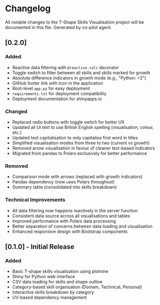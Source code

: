# Changelog

All notable changes to the T-Shape Skills Visualisation project will be documented in this file. Generated by co-pilot agent.

## [0.2.0]

### Added
- Reactive data filtering with `@reactive.calc` decorator
- Toggle switch to filter between all skills and skills marked for growth
- Absolute difference indicators in growth mode (e.g., "Python: +2")
- GitHub footer link with icon in the application
- Root-level `app.py` for easy deployment
- `requirements.txt` for deployment compatibility
- Deployment documentation for shinyapps.io

### Changed
- Replaced radio buttons with toggle switch for better UX
- Updated all UI text to use British English spelling (visualisation, colour, etc.)
- Updated text capitalisation to only capitalise first word in titles
- Simplified visualisation modes from three to two (current vs growth)
- Removed arrow visualisation in favour of cleaner text-based indicators
- Migrated from pandas to Polars exclusively for better performance

### Removed
- Comparison mode with arrows (replaced with growth indicators)
- Pandas dependency (now uses Polars throughout)
- Summary table (consolidated into skills breakdown)

### Technical Improvements
- All data filtering now happens reactively in the server function
- Consistent data source across all visualisations and tables
- Improved performance with Polars data processing
- Better separation of concerns between data loading and visualisation
- Enhanced responsive design with Bootstrap components

## [0.1.0] - Initial Release

### Added
- Basic T-shape skills visualisation using plotnine
- Shiny for Python web interface
- CSV data loading for skills and shape outline
- Category-based skill organisation (Domain, Technical, Personal)
- Interactive skills breakdown by category
- UV-based dependency management
